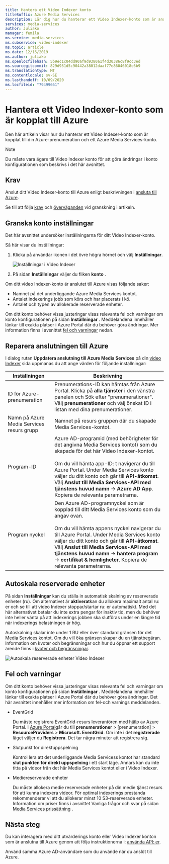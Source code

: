 ```yaml
---
title: Hantera ett Video Indexer konto
titleSuffix: Azure Media Services
description: Lär dig hur du hanterar ett Video Indexer-konto som är anslutet till Azure.
services: media-services
author: Juliako
manager: femila
ms.service: media-services
ms.subservice: video-indexer
ms.topic: article
ms.date: 12/16/2019
ms.author: juliako
ms.openlocfilehash: 5b9ec1c04dd90af9d9380a1f4d30386c8f9cc3ed
ms.sourcegitcommit: 829d951d5c90442a38012daaf77e86046018e5b9
ms.translationtype: MT
ms.contentlocale: sv-SE
ms.lasthandoff: 10/09/2020
ms.locfileid: "79499661"
---
```

# <a name="manage-a-video-indexer-account-connected-to-azure"></a>Hantera ett Video Indexer-konto som är kopplat till Azure

Den här artikeln visar hur du hanterar ett Video Indexer-konto som är kopplat till din Azure-prenumeration och ett Azure Media Services-konto.

> [!NOTE]
> Du måste vara ägare till Video Indexer konto för att göra ändringar i konto konfigurationen som beskrivs i det här avsnittet.

## <a name="prerequisites"></a>Krav

Anslut ditt Video Indexer-konto till Azure enligt beskrivningen i [ansluta till Azure](connect-to-azure.md).

Se till att följa [krav](connect-to-azure.md#prerequisites) och [överväganden](connect-to-azure.md#considerations) vid granskning i artikeln.

## <a name="examine-account-settings"></a>Granska konto inställningar

Det här avsnittet undersöker inställningarna för ditt Video Indexer-konto.

Så här visar du inställningar:

1. Klicka på användar ikonen i det övre högra hörnet och välj **Inställningar**.

    ![Inställningar i Video Indexer](./media/manage-account-connected-to-azure/select-settings.png)

2. På sidan **Inställningar** väljer du fliken **konto** .

Om ditt video Indexer-konto är anslutet till Azure visas följande saker:

* Namnet på det underliggande Azure Media Services kontot.
* Antalet indexerings jobb som körs och har placerats i kö.
* Antalet och typen av allokerade reserverade enheter.

Om ditt konto behöver vissa justeringar visas relevanta fel och varningar om konto konfigurationen på sidan **Inställningar** . Meddelandena innehåller länkar till exakta platser i Azure Portal där du behöver göra ändringar. Mer information finns i avsnittet [fel och varningar](#errors-and-warnings) nedan.

## <a name="repair-the-connection-to-azure"></a>Reparera anslutningen till Azure

I dialog rutan **Uppdatera anslutning till Azure Media Services** på din [video Indexer](https://www.videoindexer.ai/) sida uppmanas du att ange värden för följande inställningar:

|Inställningen|Beskrivning|
|---|---|
|ID för Azure-prenumeration|Prenumerations-ID kan hämtas från Azure Portal. Klicka på **alla tjänster** i den vänstra panelen och Sök efter "prenumerationer". Välj **prenumerationer** och välj önskat ID i listan med dina prenumerationer.|
|Namn på Azure Media Services resurs grupp|Namnet på resurs gruppen där du skapade Media Services-kontot.|
|Program-ID|Azure AD-programid (med behörigheter för det angivna Media Services kontot) som du skapade för det här Video Indexer-kontot. <br/><br/>Om du vill hämta app-ID: t navigerar du till Azure Portal. Under Media Services konto väljer du ditt konto och går till **API-åtkomst**. Välj **Anslut till Media Services-API med tjänstens huvud namn**  ->  **Azure AD App**. Kopiera de relevanta parametrarna.|
|Program nyckel|Den Azure AD-programnyckel som är kopplad till ditt Media Services konto som du angav ovan. <br/><br/>Om du vill hämta appens nyckel navigerar du till Azure Portal. Under Media Services konto väljer du ditt konto och går till **API-åtkomst**. Välj **Anslut till Media Services-API med tjänstens huvud namn**  ->  **hantera program**  ->  **certifikat & hemligheter**. Kopiera de relevanta parametrarna.|

## <a name="autoscale-reserved-units"></a>Autoskala reserverade enheter

På sidan **Inställningar** kan du ställa in automatisk skalning av reserverade enheter (ru). Om alternativet är **aktiverat**kan du allokera maximalt antal ru: er och se till att video Indexer stoppar/startar ru: er automatiskt. Med det här alternativet betalar du inte extra pengar för inaktiv tid, men du behöver inte heller vänta på att indexerings jobben ska slutföras under en längre tid när indexerings belastningen är hög.

Autoskalning skalar inte under 1 RU eller över standard gränsen för det Media Services kontot. Om du vill öka gränsen skapar du en tjänstbegäran. Information om kvoter och begränsningar och hur du öppnar ett support ärende finns i [kvoter och begränsningar](../../media-services/previous/media-services-quotas-and-limitations.md).

![Autoskala reserverade enheter Video Indexer](./media/manage-account-connected-to-azure/autoscale-reserved-units.png)

## <a name="errors-and-warnings"></a>Fel och varningar

Om ditt konto behöver vissa justeringar visas relevanta fel och varningar om konto konfigurationen på sidan **Inställningar** . Meddelandena innehåller länkar till exakta platser i Azure Portal där du behöver göra ändringar. Det här avsnittet innehåller mer information om fel-och varnings meddelanden.

* EventGrid

    Du måste registrera EventGrid-resurs leverantören med hjälp av Azure Portal. I [Azure Portal](https://portal.azure.com/)går du till **prenumerationer** > [prenumeration] > **ResourceProviders**  >  **Microsoft. EventGrid**. Om inte i det **registrerade** läget väljer du **Registrera**. Det tar några minuter att registrera sig.

* Slutpunkt för direktuppspelning

    Kontrol lera att det underliggande Media Servicess kontot har standard **slut punkten för direkt uppspelning** i ett start läge. Annars kan du inte titta på videor från det här Media Services kontot eller i Video Indexer.

* Mediereserverade enheter

    Du måste allokera medie reserverade enheter på din medie tjänst resurs för att kunna indexera videor. För optimal indexerings prestanda rekommenderar vi att du allokerar minst 10 S3-reserverade enheter. Information om priser finns i avsnittet Vanliga frågor och svar på sidan [Media Services prissättning](https://azure.microsoft.com/pricing/details/media-services/) .

## <a name="next-steps"></a>Nästa steg

Du kan interagera med ditt utvärderings konto eller Video Indexer konton som är anslutna till Azure genom att följa instruktionerna i: [använda API: er](video-indexer-use-apis.md).

Använd samma Azure AD-användare som du använde när du anslöt till Azure.
